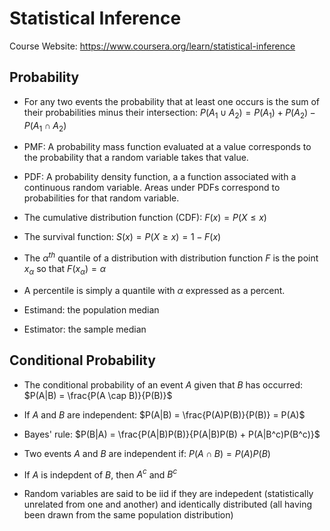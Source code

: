 # Statistical Inference

Course Website: https://www.coursera.org/learn/statistical-inference

## Probability

* For any two events the probability that at least one occurs is the sum of their probabilities minus their intersection:
$P(A_1 \cup A_2) = P(A_1) + P(A_2) - P(A_1 \cap A_2)$

* PMF: A probability mass function evaluated at a value corresponds to the probability that a random variable takes that value.

* PDF: A probability density function, a a function associated with a continuous random variable. Areas under PDFs correspond to probabilities for that random variable.

* The cumulative distribution function (CDF):
$F(x) = P(X \leq x)$


* The survival function:
$S(x) = P(X \geq x) = 1 - F(x)$

* The $\alpha^{th}$ quantile of a distribution with distribution function $F$ is the point $x_{\alpha}$ so that $F(x_{\alpha}) = \alpha$

* A percentile is simply a quantile with $\alpha$ expressed as a percent.

* Estimand: the population median

* Estimator: the sample median

## Conditional Probability

* The conditional probability of an event $A$ given that $B$ has occurred: 
$P(A|B) = \frac{P(A \cap B)}{P(B)}$

* If $A$ and $B$ are independent:
$P(A|B) = \frac{P(A)P(B)}{P(B)} = P(A)$

* Bayes' rule: 
$P(B|A) = \frac{P(A|B)P(B)}{P(A|B)P(B) + P(A|B^c)P(B^c)}$

* Two events $A$ and $B$ are independent if:
$P(A \cap B) = P(A)P(B)$

* If $A$ is indepdent of $B$, then $A^c$ and $B^c$

* Random variables are said to be iid if they are indepedent (statistically unrelated from one and another) and identically distributed (all having been drawn from the same population distribution)
